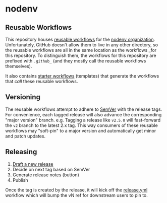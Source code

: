 # nodenv

## Reusable Workflows

This repository houses [reusable workflows][] for the [nodenv organization][].
Unfortunately, GitHub doesn't allow them to live in any other directory, so the
reusable workflows are all in the same location as the workflows _for this
repository. To distinguish them, the workflows for this repository are
prefixed with `.github_` (and they mostly call the reusable workflows
themselves).

It also contains [starter workflows][] (templates) that generate the
workflows that _call_ these reusable workflows.

## Versioning

The reusable workflows attempt to adhere to [SemVer][]
with the release tags. For convenience, each tagged release will also
advance the corresponding "major version" branch. e.g. Tagging a release
like `v2.5.0` will fast-forward the `v2` branch to the latest 2.x tag.
This way consumers of these reusable workflows may "soft-pin" to a major
version and automatically get minor and patch updates.

## Releasing

1. [Draft a new release](../../releases/new)
2. Decide on next tag based on SemVer
3. Generate release notes (button)
4. Publish

Once the tag is created by the release, it will kick off the [release.yml][]
workflow which will bump the vN ref for downstream users to pin to.

[semver]: https://semver.org
[nodenv organization]: https://github.com/nodenv
[reusable workflows]: https://docs.github.com/en/actions/using-workflows/reusing-workflows
[starter workflows]: https://docs.github.com/en/actions/using-workflows/creating-starter-workflows-for-your-organization
[release.yml]: .github/workflows/release.yml
